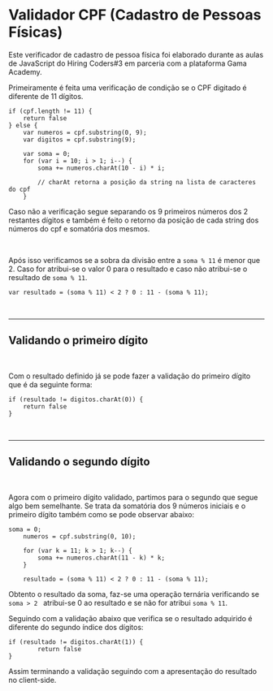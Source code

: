 <h1>Validador CPF (Cadastro de Pessoas Físicas)</h1>

<p>Este verificador de cadastro de pessoa física foi elaborado durante as aulas de JavaScript do Hiring Coders#3 em parceria com a plataforma Gama Academy.</p>
<p>Primeiramente é feita uma verificação de condição se o CPF digitado é diferente de 11 dígitos.</p>

    if (cpf.length != 11) {
        return false
    } else {
        var numeros = cpf.substring(0, 9);
        var digitos = cpf.substring(9);

        var soma = 0;
        for (var i = 10; i > 1; i--) {
            soma += numeros.charAt(10 - i) * i;

            // charAt retorna a posição da string na lista de caracteres do cpf
        }

<p>Caso não a verificação segue separando os 9 primeiros números dos 2 restantes dígitos e também é feito o retorno da posição de cada string dos números do cpf e somatória dos mesmos.</p>
<br />
<p>Após isso verificamos se a sobra da divisão entre a <code>soma % 11</code> é menor que 2. Caso for atribui-se o valor 0 para o resultado e caso não atribui-se o resultado de <code>soma % 11</code>.</p>

    var resultado = (soma % 11) < 2 ? 0 : 11 - (soma % 11);
<br />
<HR />

<h2>Validando o primeiro dígito</h2>
<br />

<p>Com o resultado definido já se pode fazer a validação do primeiro dígito que é da seguinte forma:</p>

    if (resultado != digitos.charAt(0)) {
        return false
    }
<br />
<HR />

<h2>Validando o segundo dígito</h2>
<br />
<p>Agora com o primeiro dígito validado, partimos para o segundo que segue algo bem semelhante. Se trata da somatória dos 9 números iniciais e o primeiro dígito também como se pode observar abaixo:</p>

    soma = 0;
        numeros = cpf.substring(0, 10);

        for (var k = 11; k > 1; k--) {
            soma += numeros.charAt(11 - k) * k;
        }

        resultado = (soma % 11) < 2 ? 0 : 11 - (soma % 11);

Obtento o resultado da soma, faz-se uma operação ternária verificando se <code>soma > 2 </code> atribui-se 0 ao resultado e se não for atribui <code>soma % 11</code>.

<P>Seguindo com a validação abaixo que verifica se o resultado adquirido é diferente do segundo índice dos dígitos:</P>

    if (resultado != digitos.charAt(1)) {
            return false
    }

Assim terminando a validação seguindo com a apresentação do resultado no client-side.